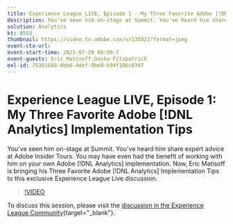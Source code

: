 ```yaml
---
title: Experience League LIVE, Episode 1 - My Three Favorite Adobe [!DNL Analytics] Implementation Tips
description: You've seen him on-stage at Summit. You've heard him share expert advice at Adobe Insider Tours. You may have even had the benefit of working with him on your own Adobe [!DNL Analytics] implementation. Now, Eric Matisoff is bringing his Three Favorite Adobe [!DNL Analytics] Implementation Tips to this exclusive Experience League Live discussion.
solution: Analytics
kt: 8553
thumbnail: https://video.tv.adobe.com/v/335921?format=jpeg
event-cta-url:
event-start-time: 2021-07-29 09:00-7
event-guests: Eric Matisoff,Dasha Fitzpatrick
exl-id: 75361648-8bb6-4def-9be8-b94f106c0347
---
```

# Experience League LIVE, Episode 1: My Three Favorite Adobe [!DNL Analytics] Implementation Tips

You've seen him on-stage at Summit. You've heard him share expert advice at Adobe Insider Tours. You may have even had the benefit of working with him on your own Adobe [!DNL Analytics] implementation. Now, Eric Matisoff is bringing his Three Favorite Adobe [!DNL Analytics] Implementation Tips to this exclusive Experience League Live discussion.

>[!VIDEO](https://video.tv.adobe.com/v/335921/?quality=12&learn=on)

To discuss this session, please visit the [discussion in the Experience League Community](https://experienceleaguecommunities.adobe.com/t5/adobe-analytics-discussions/questions-and-discussion-for-experience-league-live-ep-1-my/td-p/419498){target="_blank"}.
